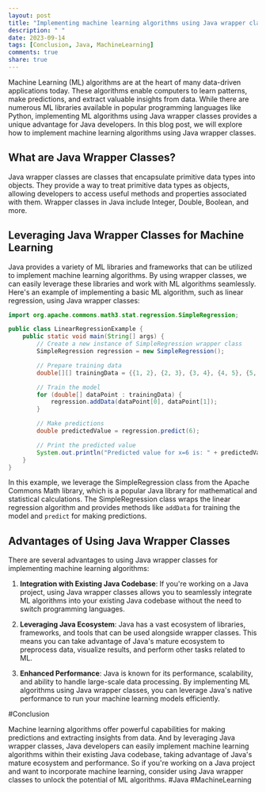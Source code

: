 ```yaml
---
layout: post
title: "Implementing machine learning algorithms using Java wrapper classes"
description: " "
date: 2023-09-14
tags: [Conclusion, Java, MachineLearning]
comments: true
share: true
---
```


Machine Learning (ML) algorithms are at the heart of many data-driven applications today. These algorithms enable computers to learn patterns, make predictions, and extract valuable insights from data. While there are numerous ML libraries available in popular programming languages like Python, implementing ML algorithms using Java wrapper classes provides a unique advantage for Java developers. In this blog post, we will explore how to implement machine learning algorithms using Java wrapper classes.

## What are Java Wrapper Classes?

Java wrapper classes are classes that encapsulate primitive data types into objects. They provide a way to treat primitive data types as objects, allowing developers to access useful methods and properties associated with them. Wrapper classes in Java include Integer, Double, Boolean, and more.

## Leveraging Java Wrapper Classes for Machine Learning

Java provides a variety of ML libraries and frameworks that can be utilized to implement machine learning algorithms. By using wrapper classes, we can easily leverage these libraries and work with ML algorithms seamlessly. Here's an example of implementing a basic ML algorithm, such as linear regression, using Java wrapper classes:

```java
import org.apache.commons.math3.stat.regression.SimpleRegression;

public class LinearRegressionExample {
    public static void main(String[] args) {
        // Create a new instance of SimpleRegression wrapper class
        SimpleRegression regression = new SimpleRegression();

        // Prepare training data
        double[][] trainingData = {{1, 2}, {2, 3}, {3, 4}, {4, 5}, {5, 6}};

        // Train the model
        for (double[] dataPoint : trainingData) {
            regression.addData(dataPoint[0], dataPoint[1]);
        }

        // Make predictions
        double predictedValue = regression.predict(6);

        // Print the predicted value
        System.out.println("Predicted value for x=6 is: " + predictedValue);
    }
}
```

In this example, we leverage the SimpleRegression class from the Apache Commons Math library, which is a popular Java library for mathematical and statistical calculations. The SimpleRegression class wraps the linear regression algorithm and provides methods like ```addData``` for training the model and ```predict``` for making predictions.

## Advantages of Using Java Wrapper Classes

There are several advantages to using Java wrapper classes for implementing machine learning algorithms:

1. **Integration with Existing Java Codebase**: If you're working on a Java project, using Java wrapper classes allows you to seamlessly integrate ML algorithms into your existing Java codebase without the need to switch programming languages.

2. **Leveraging Java Ecosystem**: Java has a vast ecosystem of libraries, frameworks, and tools that can be used alongside wrapper classes. This means you can take advantage of Java's mature ecosystem to preprocess data, visualize results, and perform other tasks related to ML.

3. **Enhanced Performance**: Java is known for its performance, scalability, and ability to handle large-scale data processing. By implementing ML algorithms using Java wrapper classes, you can leverage Java's native performance to run your machine learning models efficiently.

#Conclusion

Machine learning algorithms offer powerful capabilities for making predictions and extracting insights from data. And by leveraging Java wrapper classes, Java developers can easily implement machine learning algorithms within their existing Java codebase, taking advantage of Java's mature ecosystem and performance. So if you're working on a Java project and want to incorporate machine learning, consider using Java wrapper classes to unlock the potential of ML algorithms.  #Java #MachineLearning